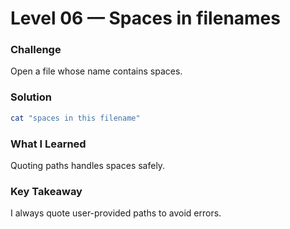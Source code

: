 # Level 06 — Spaces in filenames

### Challenge
Open a file whose name contains spaces.

### Solution
```bash
cat "spaces in this filename"
```

### What I Learned
Quoting paths handles spaces safely.

### Key Takeaway
I always quote user-provided paths to avoid errors.
